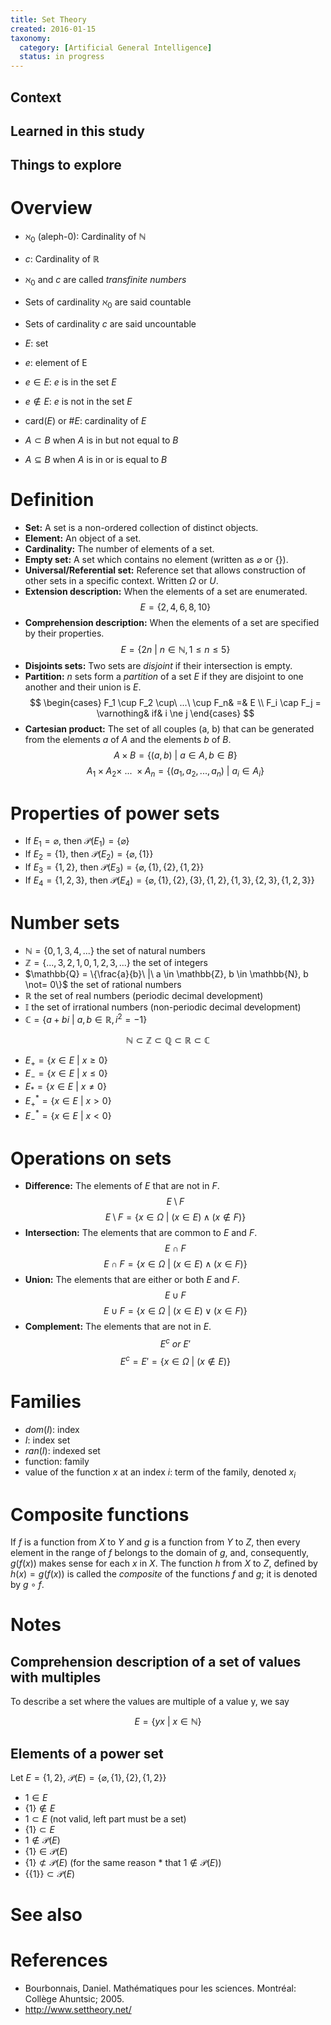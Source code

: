 ```yaml
---
title: Set Theory
created: 2016-01-15
taxonomy:
  category: [Artificial General Intelligence]
  status: in progress
---
```


## Context

## Learned in this study

## Things to explore

# Overview
* $\aleph_0$ (aleph-0): Cardinality of $\mathbb{N}$
* $c$: Cardinality of $\mathbb{R}$
* $\aleph_0$ and $c$ are called *transfinite numbers*
* Sets of cardinality $\aleph_0$ are said countable
* Sets of cardinality $c$ are said uncountable

* $E$: set
* $e$: element of E
* $e \in E$: $e$ is in the set $E$
* $e \not\in E$: $e$ is not in the set $E$
* card($E$) or $\#E$: cardinality of $E$
* $A \subset B$ when $A$ is in but not equal to $B$
* $A \subseteq B$ when $A$ is in or is equal to $B$

# Definition
* **Set:** A set is a non-ordered collection of distinct objects.
* **Element:** An object of a set.
* **Cardinality:** The number of elements of a set.
* **Empty set:** A set which contains no element (written as $\varnothing$ or $\{\}$).
* **Universal/Referential set:** Reference set that allows construction of other sets in a specific context. Written $\Omega$ or $U$.
* **Extension description:** When the elements of a set are enumerated.
$$
E = \{2, 4, 6, 8, 10\}
$$
* **Comprehension description:** When the elements of a set are specified by their properties.
$$
E = \{2n\ |\ n \in \mathbb{N}, 1 \le n \le 5\}
$$
* **Disjoints sets:** Two sets are *disjoint* if their intersection is empty.
* **Partition:** $n$ sets form a *partition* of a set $E$ if they are disjoint to one another and their union is $E$.
$$
\begin{cases}
	F_1 \cup F_2 \cup\ ...\ \cup F_n& =& E \\
	F_i \cap F_j = \varnothing& if& i \ne j
\end{cases}
$$
* **Cartesian product:** The set of all couples (a, b) that can be generated from the elements $a$ of $A$ and the elements $b$ of $B$.
$$
A \times B = \{(a, b)\ |\ a \in A, b \in B\}
$$
$$
A_1 \times A_2 \times\ ...\ \times A_n = \{(a_1, a_2, ..., a_n)\ |\ a_i \in A_i\}
$$

# Properties of power sets
* If $E_1 = \varnothing$, then $\mathcal{P}(E_1) = \{\varnothing\}$
* If $E_2 = \{1\}$, then $\mathcal{P}(E_2) = \{\varnothing, \{1\}\}$
* If $E_3 = \{1, 2\}$, then $\mathcal{P}(E_3) = \{\varnothing, \{1\}, \{2\}, \{1, 2\}\}$
* If $E_4 = \{1, 2, 3\}$, then $\mathcal{P}(E_4) = \{\varnothing, \{1\}, \{2\}, \{3\}, \{1, 2\}, \{1, 3\}, \{2, 3\}, \{1, 2, 3\}\}$

# Number sets
* $\mathbb{N} = \{0, 1, 3, 4, ...\}$ the set of natural numbers
* $\mathbb{Z} = \{..., 3, 2, 1, 0, 1, 2, 3, ...\}$ the set of integers
* $\mathbb{Q} = \{\frac{a}{b}\ |\ a \in \mathbb{Z}, b \in \mathbb{N}, b \not= 0\}$ the set of rational numbers
* $\mathbb{R}$ the set of real numbers (periodic decimal development)
* $\mathbb{I}$ the set of irrational numbers (non-periodic decimal development)
* $\mathbb{C} = \{a+bi\ |\ a, b \in \mathbb{R}, i^2 = -1\}$

$$
\mathbb{N} \subset \mathbb{Z} \subset \mathbb{Q} \subset \mathbb{R} \subset \mathbb{C}
$$

* $E_+ = \{x \in E\ |\ x \ge 0\}$
* $E_- = \{x \in E\ |\ x \le 0\}$
* $E_* = \{x \in E\ |\ x \ne 0\}$
* $E_+^* = \{x \in E\ |\ x \gt 0\}$
* $E_-^* = \{x \in E\ |\ x \lt 0\}$

# Operations on sets
* **Difference:** The elements of $E$ that are not in $F$.
$$
E \setminus F
$$
$$
E \setminus F = \{x \in \Omega\ |\ (x \in E) \wedge (x \not\in F)\}
$$
* **Intersection:** The elements that are common to $E$ and $F$.
$$
E \cap F
$$
$$
E \cap F = \{x \in \Omega\ |\ (x \in E) \wedge (x \in F)\}
$$
* **Union:** The elements that are either or both $E$ and $F$.
$$
E \cup F
$$
$$
E \cup F = \{x \in \Omega\ |\ (x \in E) \vee (x \in F)\}
$$
* **Complement:** The elements that are not in $E$.
$$
E^c\ or\ E'
$$
$$
E^c = E' = \{x \in \Omega\ |\ (x \not\in E)\}
$$

# Families
* $dom(I)$: index
* $I$: index set
* $ran(I)$: indexed set
* function: family
* value of the function $x$ at an index $i$: term of the family, denoted $x_i$

# Composite functions
If $f$ is a function from $X$ to $Y$ and $g$ is a function from $Y$ to $Z$, then every element in the range of $f$ belongs to the domain of $g$, and, consequently, $g(f(x))$ makes sense for each $x$ in $X$. The function $h$ from $X$ to $Z$, defined by $h(x) = g(f(x))$ is called the *composite* of the functions $f$ and $g$; it is denoted by $g \circ f$.

# Notes
## Comprehension description of a set of values with multiples
To describe a set where the values are multiple of a value y, we say

$$
E = \{yx\ |\ x \in \mathbb{N}\}
$$

## Elements of a power set
Let $E = \{1, 2\}$,
$\mathcal{P}(E) = \{\varnothing, \{1\}, \{2\}, \{1, 2\}\}$

* $1 \in E$
* $\{1\} \not\in E$
* $1 \subset E$ (not valid, left part must be a set)
* $\{1\} \subset E$
* $1 \not\in \mathcal{P}(E)$
* $\{1\} \in \mathcal{P}(E)$
* $\{1\} \not\subset \mathcal{P}(E)$ (for the same reason * that $1 \not\in \mathcal{P}(E)$)
* $\{\{1\}\} \subset \mathcal{P}(E)$

# See also

# References
* Bourbonnais, Daniel. Mathématiques pour les sciences. Montréal: Collège Ahuntsic; 2005.
* http://www.settheory.net/